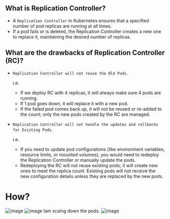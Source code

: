 ## What is Replication Controller?
- A `Replication Controller` in Kubernetes ensures that a specified number of pod replicas are running at all times.
- If a pod fails or is deleted, the Replication Controller creates a new one to replace it, maintaining the desired number of replicas.
  
## What are the drawbacks of Replication Controller (RC)?
- `Replication Controller will not reuse the Old Pods`.

  i.e.
    - If we deploy RC with 4 replicas, it will always make sure 4 pods are running.
    - If 1 pod goes down, it will replace it with a new pod.
    - If the failed pod comes back up, it will not be reused or re-added to the count; only the new pods created by the RC are managed.

- `Replication Controller will not handle the updates and rollbacks for Existing Pods`.

  i.e.
    - If you need to update pod configurations (like environment variables, resource limits, or mounted volumes), you would need to redeploy the Replication Controller or manually update the pods.
    - Redeploying the RC will not reuse existing pods; it will create new ones to meet the replica count. Existing pods will not receive the new configuration details unless they are replaced by the new pods.


# How?

![image](https://github.com/user-attachments/assets/8c241130-74cd-49ef-8c74-331a5a527629)
![image](https://github.com/user-attachments/assets/f5e770f0-555d-42ae-88f2-acd4e11d140f)
Iam scaing down the pods.
![image](https://github.com/user-attachments/assets/0901ff9c-3f70-430d-a325-6a0ae9b58412)

